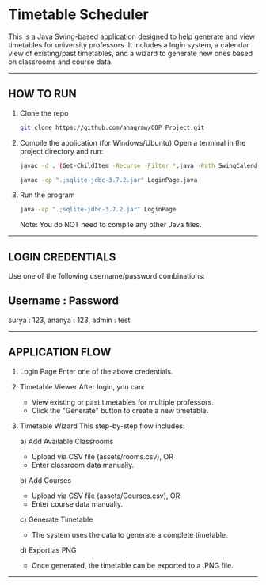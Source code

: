 Timetable Scheduler
===================

This is a Java Swing-based application designed to help generate and view timetables for university professors. 
It includes a login system, a calendar view of existing/past timetables, and a wizard to generate new ones based 
on classrooms and course data.

------------------------------------------------------------
HOW TO RUN
------------------------------------------------------------
1. Clone the repo
   ```sh
   git clone https://github.com/anagraw/OOP_Project.git
   ```

2. Compile the application (for Windows/Ubuntu)
   Open a terminal in the project directory and run:
   ```sh
   javac -d . (Get-ChildItem -Recurse -Filter *.java -Path SwingCalendar/src | ForEach-Object { $_.FullName })
   ```
   ```sh
   javac -cp ".;sqlite-jdbc-3.7.2.jar" LoginPage.java
   ```

2. Run the program
   ```sh
   java -cp ".;sqlite-jdbc-3.7.2.jar" LoginPage
   ```
   Note: You do NOT need to compile any other Java files.

------------------------------------------------------------
LOGIN CREDENTIALS
------------------------------------------------------------

Use one of the following username/password combinations:

   Username : Password
   --------------------
   surya    : 123, 
   ananya   : 123, 
   admin    : test

------------------------------------------------------------
APPLICATION FLOW
------------------------------------------------------------

1. Login Page
   Enter one of the above credentials.

2. Timetable Viewer
   After login, you can:
   - View existing or past timetables for multiple professors.
   - Click the "Generate" button to create a new timetable.

3. Timetable Wizard
   This step-by-step flow includes:
   
   a) Add Available Classrooms
      - Upload via CSV file (assets/rooms.csv), OR
      - Enter classroom data manually.

   b) Add Courses
      - Upload via CSV file (assets/Courses.csv), OR
      - Enter course data manually.

   c) Generate Timetable
      - The system uses the data to generate a complete timetable.

   d) Export as PNG
      - Once generated, the timetable can be exported to a .PNG file.

------------------------------------------------------------
